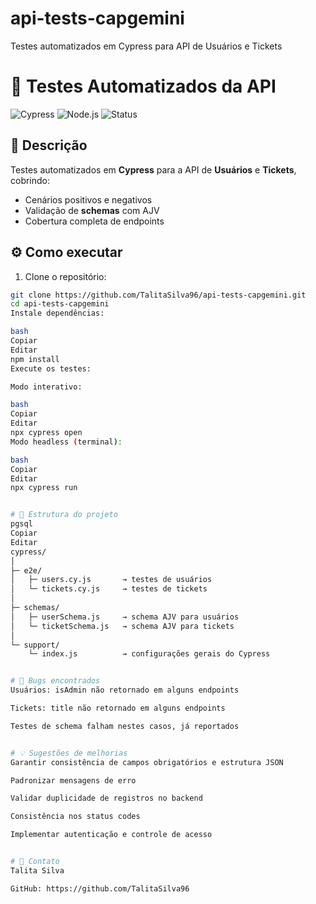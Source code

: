 # api-tests-capgemini
Testes automatizados em Cypress para API de Usuários e Tickets

# 🧪 Testes Automatizados da API

![Cypress](https://img.shields.io/badge/Framework-Cypress-4BC0C0)
![Node.js](https://img.shields.io/badge/Node.js-16.x-green)
![Status](https://img.shields.io/badge/Status-In%20Progress-orange)

## 🔹 Descrição
Testes automatizados em **Cypress** para a API de **Usuários** e **Tickets**, cobrindo:  
- Cenários positivos e negativos  
- Validação de **schemas** com AJV  
- Cobertura completa de endpoints  

## ⚙️ Como executar
1. Clone o repositório:
```bash
git clone https://github.com/TalitaSilva96/api-tests-capgemini.git
cd api-tests-capgemini
Instale dependências:

bash
Copiar
Editar
npm install
Execute os testes:

Modo interativo:

bash
Copiar
Editar
npx cypress open
Modo headless (terminal):

bash
Copiar
Editar
npx cypress run


# 📂 Estrutura do projeto
pgsql
Copiar
Editar
cypress/
│
├─ e2e/
│   ├─ users.cy.js       → testes de usuários
│   └─ tickets.cy.js     → testes de tickets
│
├─ schemas/
│   ├─ userSchema.js     → schema AJV para usuários
│   └─ ticketSchema.js   → schema AJV para tickets
│
└─ support/
    └─ index.js          → configurações gerais do Cypress


# 🐞 Bugs encontrados
Usuários: isAdmin não retornado em alguns endpoints

Tickets: title não retornado em alguns endpoints

Testes de schema falham nestes casos, já reportados


# 💡 Sugestões de melhorias
Garantir consistência de campos obrigatórios e estrutura JSON

Padronizar mensagens de erro

Validar duplicidade de registros no backend

Consistência nos status codes

Implementar autenticação e controle de acesso


# 📌 Contato
Talita Silva

GitHub: https://github.com/TalitaSilva96
